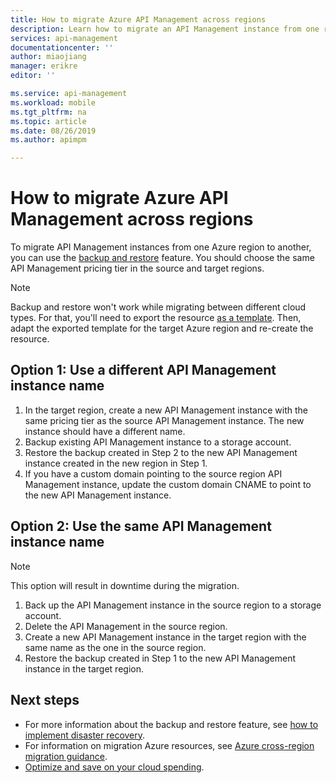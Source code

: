 ```yaml
---
title: How to migrate Azure API Management across regions
description: Learn how to migrate an API Management instance from one region to another.
services: api-management
documentationcenter: ''
author: miaojiang
manager: erikre
editor: ''

ms.service: api-management
ms.workload: mobile
ms.tgt_pltfrm: na
ms.topic: article
ms.date: 08/26/2019
ms.author: apimpm

---
```

# How to migrate Azure API Management across regions
To migrate API Management instances from one Azure region to another, you can use the [backup and restore](api-management-howto-disaster-recovery-backup-restore.md) feature. You should choose the same API Management pricing tier in the source and target regions. 

> [!NOTE]
> Backup and restore won't work while migrating between different cloud types. For that, you'll need to export the resource [as a template](https://docs.microsoft.com/azure/azure-resource-manager/manage-resource-groups-portal#export-resource-groups-to-templates). Then, adapt the exported template for the target Azure region and re-create the resource. 

## Option 1: Use a different API Management instance name

1. In the target region, create a new API Management instance with the same pricing tier as the source API Management instance. The new instance should have a different name. 
1. Backup existing API Management instance to a storage account.
1. Restore the backup created in Step 2 to the new API Management instance created in the new region in Step 1.
1. If you have a custom domain pointing to the source region API Management instance, update the custom domain CNAME to point to the new API Management instance. 


## Option 2: Use the same API Management instance name

> [!NOTE]
> This option will result in downtime during the migration.

1. Back up the API Management instance in the source region to a storage account.
1. Delete the API Management in the source region. 
1. Create a new API Management instance in the target region with the same name as the one in the source region.
1. Restore the backup created in Step 1 to the new API Management instance in the target region.  


## <a name="next-steps"> </a>Next steps
* For more information about the backup and restore feature, see [how to implement disaster recovery](api-management-howto-disaster-recovery-backup-restore.md).
* For information on migration Azure resources, see [Azure cross-region migration guidance](https://github.com/Azure/Azure-Migration-Guidance).
* [Optimize and save on your cloud spending](https://docs.microsoft.com/azure/cost-management-billing/costs/quick-acm-cost-analysis?WT.mc_id=costmanagementcontent_docsacmhorizontal_-inproduct-learn).